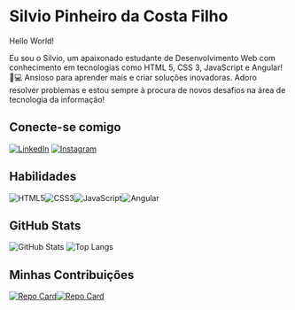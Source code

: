 # Silvio Pinheiro da Costa Filho
Hello World!

Eu sou o Silvio, um apaixonado estudante de Desenvolvimento Web com conhecimento em tecnologias como HTML 5, CSS 3, JavaScript e Angular! 🚀💻
Ansioso para aprender mais e criar soluções inovadoras. Adoro resolver problemas e estou sempre à procura de novos desafios na área de tecnologia da informação!
## Conecte-se comigo
[![LinkedIn](https://img.shields.io/badge/LinkedIn-000?style=for-the-badge&logo=linkedin&logoColor=0E76A8)](https://www.linkedin.com/in/silviofilho98/) [![Instagram](https://img.shields.io/badge/Instagram-000?style=for-the-badge&logo=instagram)](https://www.instagram.com/silvio_pinheiro98/)
## Habilidades
![HTML5](https://img.shields.io/badge/HTML5-000?style=for-the-badge&logo=html5)![CSS3](https://img.shields.io/badge/CSS3-000?style=for-the-badge&logo=css3&logoColor=264CE4)![JavaScript](https://img.shields.io/badge/JavaScript-000?style=for-the-badge&logo=javascript)![Angular](https://img.shields.io/badge/Angular-000?style=for-the-badge&logo=angular&logoColor=C3002F)
## GitHub Stats
![GitHub Stats](https://github-readme-stats.vercel.app/api?username=Silviop301&theme=transparent&bg_color=000&border_color=30A3DC&show_icons=true&icon_color=30A3DC&title_color=E94D5F&text_color=FFF)
![Top Langs](https://github-readme-stats-git-masterrstaa-rickstaa.vercel.app/api/top-langs/?username=Silviop301&layout=compact&bg_color=000&border_color=30A3DC&title_color=E94D5F&text_color=FFF)
## Minhas Contribuições
[![Repo Card](https://github-readme-stats.vercel.app/api/pin/?username=Silviop301&repo=ISF&bg_color=000&border_color=30A3DC&show_icons=true&icon_color=30A3DC&title_color=E94D5F&text_color=FFF)](https://github.com/Silviop301/ISF)[![Repo Card](https://github-readme-stats.vercel.app/api/pin/?username=Silviop301&repo=js-developer-pokedex&bg_color=000&border_color=30A3DC&show_icons=true&icon_color=30A3DC&title_color=E94D5F&text_color=FFF)](https://github.com/Silviop301/js-developer-pokedex)
